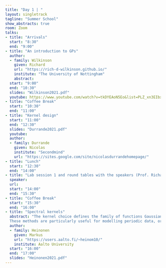 ```yaml
---
title: "Day 1 | "
layout: singletrack
tagline: "Summer School"
show_abstracts: true
room: Zoom 
talks:
- title: "Arrivals"
  start: "8:30"
  end: "9:00"
- title: "An introduction to GPs"
  author:
  - family: Wilkinson
    given: Richard
    url: "https://rich-d-wilkinson.github.io/"
    institute: "The University of Nottingham"   
    abstract:
  start: "9:00"
  end: "10:30"
  slides: "Wilkinson2021.pdf"
  youtube: https://www.youtube.com/watch?v=tkDYEAoN5Eo&list=PLZ_xn3EIbxZGcqHGFj-P_SI6OCXy8TfoL&index=4
- title: "Coffee Break"
  start: "10:30"
  end: "11:00"
- title: "Kernel design"
  start: "11:00"
  end: "12:30"
  slides: "Durrande2021.pdf"
  youtube: 
  author:
  - family: Durrande
    given: Nicolas
    institute: "Secondmind"
    url: "https://sites.google.com/site/nicolasdurrandehomepage/"
- title: "Lunch"
  start: "12:30"
  end: "14:00"
- title: "Lab session 1 and round tables with the speakers (Prof. Richard Wilkinson and Dr. Nicolas Durrande)"
  speaker: 
  url:
  start: "14:00"
  end: "15:30"
- title: "Coffee Break"
  start: "15:30"
  end: "16:00"
- title: "Spectral kernels"
  abstract: "The kernel choice defines the family of functions Gaussian processes model. In this talk we will consider spectral kernels: a framework to model arbitrary covariance functions in the spectral domain.   
  These methods are particularly useful for modelling periodic data, or long-range correlations. Extensions to non-stationary kernels will be discussed as well."
  author:
  - family: Heinonen     
    given: Markus
    url: "https://users.aalto.fi/~heinom10/"
    institute: Aalto University
  start: "16:00"
  end: "17:00"
  slides: "Heinonen2021.pdf"
---
```

